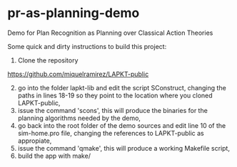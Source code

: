 pr-as-planning-demo
===================

Demo for Plan Recognition as Planning over Classical Action Theories

Some quick and dirty instructions to build this project:

1) Clone the repository

https://github.com/miquelramirez/LAPKT-public

2) go into the folder lapkt-lib and edit the script SConstruct, changing the paths in lines 18-19 so they point to the location where you cloned LAPKT-public,
3) issue the command 'scons', this will produce the binaries for the planning algorithms needed by the demo,
4) go back into the root folder of the demo sources and edit line 10 of the  sim-home.pro file, changing the references to LAPKT-public as appropiate,
5) issue the command 'qmake', this will produce a working Makefile script,
6) build the app with make/
